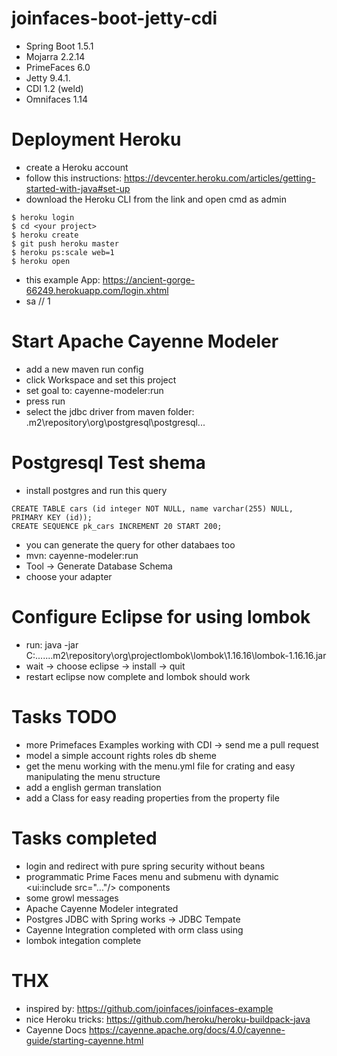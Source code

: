 # joinfaces-boot-jetty-cdi

- Spring Boot 1.5.1
- Mojarra 2.2.14
- PrimeFaces 6.0
- Jetty 9.4.1.
- CDI 1.2 (weld)
- Omnifaces	1.14


# Deployment Heroku
- create a Heroku account
- follow this instructions: https://devcenter.heroku.com/articles/getting-started-with-java#set-up
- download the Heroku CLI from the link and open cmd as admin
```
$ heroku login
$ cd <your project>
$ heroku create
$ git push heroku master
$ heroku ps:scale web=1
$ heroku open
```
- this example App: https://ancient-gorge-66249.herokuapp.com/login.xhtml
- sa // 1

# Start Apache Cayenne Modeler
- add a new maven run config
- click Workspace and set this project
- set goal to: cayenne-modeler:run
- press run
- select the jdbc driver from maven folder: .m2\repository\org\postgresql\postgresql\...

# Postgresql Test shema
- install postgres and run this query
```
CREATE TABLE cars (id integer NOT NULL, name varchar(255) NULL, PRIMARY KEY (id));
CREATE SEQUENCE pk_cars INCREMENT 20 START 200;

````
- you can generate the query for other databaes too
- mvn: cayenne-modeler:run
- Tool -> Generate Database Schema
- choose your adapter

# Configure Eclipse for using lombok
- run: java -jar C:\...\...\.m2\repository\org\projectlombok\lombok\1.16.16\lombok-1.16.16.jar
- wait -> choose eclipse -> install -> quit
- restart eclipse now complete and lombok should work

# Tasks TODO
- more Primefaces Examples working with CDI -> send me a pull request
- model a simple account rights roles db sheme
- get the menu working with the menu.yml file for crating and easy manipulating the menu structure
- add a english german translation
- add a Class for easy reading properties from the property file

# Tasks completed
- login and redirect with pure spring security without beans 
- programmatic Prime Faces menu and submenu with dynamic <ui:include src="..."/> components 
- some growl messages
- Apache Cayenne Modeler integrated
- Postgres JDBC with Spring works -> JDBC Tempate
- Cayenne Integration completed with orm class using
- lombok integation complete

# THX
- inspired by: https://github.com/joinfaces/joinfaces-example
- nice Heroku tricks: https://github.com/heroku/heroku-buildpack-java
- Cayenne Docs https://cayenne.apache.org/docs/4.0/cayenne-guide/starting-cayenne.html 
